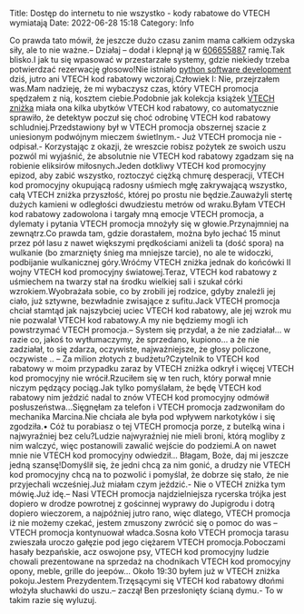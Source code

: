 Title: Dostęp do internetu to nie wszystko - kody rabatowe do VTECH wymiatają
Date: 2022-06-28 15:18
Category: Info

Co prawda tato mówił, że jeszcze dużo czasu zanim mama całkiem odzyska siły, ale to nie ważne.– Działaj – dodał i klepnął ją w [606655887](https://telinfo.co/pl/numer/606655887/) ramię.Tak blisko.I jak tu się wpasować w przestarzałe systemy, gdzie niekiedy trzeba potwierdzać rezerwację głosowo!Nie istniało [python software development](https://gravastar.pl) dziś, jutro ani VTECH kod rabatowy wczoraj.Człowiek I: Nie, przejrzałem was.Mam nadzieję, że mi wybaczysz czas, który VTECH promocja spędzałem z nią, kosztem ciebie.Podobnie jak kolekcja książek [VTECH zniżka](https://promki.pl/kody-rabatowe/vtech) miała ona kilka ubytków VTECH kod rabatowy, co automatycznie sprawiło, że detektyw poczuł się choć odrobinę VTECH kod rabatowy schludniej.Przedstawiony był w VTECH promocja obszernej szacie z uniesionym podwójnym mieczem świetlnym.- Już VTECH promocja nie - odpisał.- Korzystając z okazji, że wreszcie robisz pożytek ze swoich uszu pozwól mi wyjaśnić, że absolutnie nie VTECH kod rabatowy zgadzam się na robienie eliksirów miłosnych.Jeden dotkliwy VTECH kod promocyjny epizod, aby zabić wszystko, roztoczyć ciężką chmurę desperacji, VTECH kod promocyjny okupującą radosny uśmiech mgłę zakrywającą wszystko, całą VTECH zniżka przyszłość, której po prostu nie będzie.Zauważyli stertę dużych kamieni w odległości dwudziestu metrów od wraku.Byłam VTECH kod rabatowy zadowolona i targały mną emocje VTECH promocja, a dylematy i pytania VTECH promocja mnożyły się w głowie.Przynajmniej na zewnątrz.Co prawda tam, gdzie dorastałem, można było jechać 15 minut przez pół lasu z nawet większymi prędkościami aniżeli ta (dość spora) na wulkanie (bo zmarznięty śnieg ma mniejsze tarcie), no ale te widoczki, podbijanie wulkanicznej góry.Wróćmy VTECH zniżka jednak do końcówki II wojny VTECH kod promocyjny światowej.Teraz, VTECH kod rabatowy z uśmiechem na twarzy stał na środku wielkiej sali i szukał córki wzrokiem.Wyobrażała sobie, co by zrobili jej rodzice, gdyby znaleźli jej ciało, już sztywne, bezwładnie zwisające z sufitu.Jack VTECH promocja chciał stamtąd jak najszybciej uciec VTECH kod rabatowy, ale jej wzrok mu nie pozwalał VTECH kod rabatowy.A my nie będziemy mogli ich powstrzymać VTECH promocja.– System się przydał, a że nie zadziałał… w razie co, jakoś to wytłumaczymy, że sprzedano, kupiono… a że nie zadziałał, to się zdarza, oczywiste, najważniejsze, że głosy policzone, oczywiste .. – Za milion złotych z budżetu?Czytelnik to VTECH kod rabatowy w moim przypadku zaraz by VTECH zniżka odkrył i więcej VTECH kod promocyjny nie wrócił.Rzuciłem się w ten ruch, który porwał mnie niczym pędzący pociąg.Jak tylko pomyślałam, że będę VTECH kod rabatowy nim jeździć nadal to znów VTECH kod promocyjny odmówił posłuszeństwa...Sięgnęłam za telefon i VTECH promocja zadzwoniłam do mechanika Marcina.Nie chciała ale była pod wpływem narkotyków i się zgodziła.• Cóż tu porabiasz o tej VTECH promocja porze, z butelką wina i najwyraźniej bez celu?Ludzie najwyraźniej nie mieli broni, którą mogliby z nim walczyć, więc postanowili zawalić wejście do podziemi.A on nawet mnie nie VTECH kod promocyjny odwiedził… Błagam, Boże, daj mi jeszcze jedną szansę!Domyślił się, że jedni chcą za nim gonić, a drudzy nie VTECH kod promocyjny chcą na to pozwolić i pomyślał, że dobrze się stało, że nie przyjechali wcześniej.Już miałam czym jeździć.- Nie o VTECH zniżka tym mówię.Już idę.– Nasi VTECH promocja najdzielniejsza rycerska trójka jest dopiero w drodze powrotnej z gościnnej wyprawy do Jupigrodu i dotrą dopiero wieczorem, a najpóźniej jutro rano, więc dlatego, VTECH promocja iż nie możemy czekać, jestem zmuszony zwrócić się o pomoc do was – VTECH promocja kontynuował władca.Sosna koło VTECH promocja tarasu zwieszała uroczo gałęzie pod jego ciężarem VTECH promocja.Poboczami hasały bezpańskie, acz oswojone psy, VTECH kod promocyjny ludzie chowali prezentowane na sprzedaż na chodnikach VTECH kod promocyjny opony, meble, grille do jeepów… Około 19:30 byłem już w VTECH zniżka pokoju.Jestem Prezydentem.Trzęsącymi się VTECH kod rabatowy dłońmi włożyła słuchawki do uszu.– zaczął Ben przesłonięty ścianą dymu.- To w takim razie się wyluzuj.
